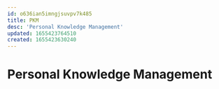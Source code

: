 ```yaml
---
id: o636ian5imngjsuvpv7k485
title: PKM
desc: 'Personal Knowledge Management'
updated: 1655423764510
created: 1655423630240
---
```

# Personal Knowledge Management



